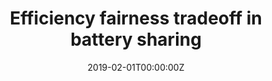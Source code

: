 ---
title: "Efficiency fairness tradeoff in battery sharing"
authors:
- admin
- Ankur A. Kulkarni
- Jayakrishnan Nair
date: "2019-02-01T00:00:00Z"

# Publication type.
# Legend: 0 = Uncategorized; 1 = Conference paper; 2 = Journal article;
# 3 = Preprint / Working Paper; 4 = Report; 5 = Book; 6 = Book section;
# 7 = Thesis; 8 = Patent
publication_types: ["2"]

# Publication name and optional abbreviated publication name.
publication: "Operations Research Letters"
publication_short: ""


links:
- name: Arxiv
  url: https://arxiv.org/abs/1908.00699
url_pdf: https://reader.elsevier.com/reader/sd/pii/S0167637721000547?token=C974402038D57837451114C157B509DCEFF924D345F786B6F1CD21D5577E0E6634BBF3322F2BE9E52673A6481216F9B0&originRegion=us-east-1&originCreation=20221011175623

---